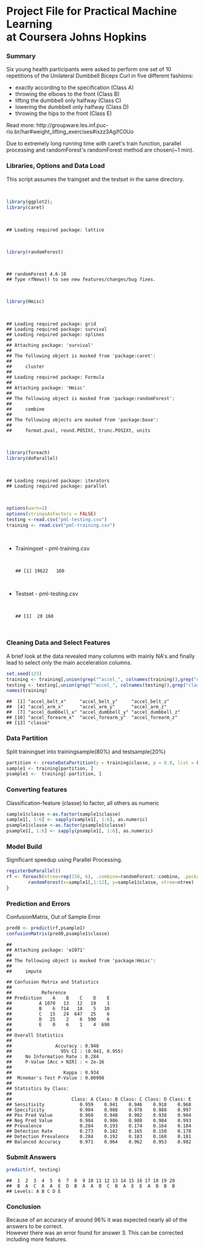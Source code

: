 Project File for Practical Machine Learning <br />at Coursera Johns Hopkins
========================================================
<h3>Summary</h3>

Six young health participants were asked to perform one set of 10 repetitions of the Unilateral Dumbbell Biceps Curl in five different fashions: 
<br />
<ul><li>exactly according to the specification (Class A)
</li><li>throwing the elbows to the front (Class B)
</li><li>lifting the dumbbell only halfway (Class C)
</li><li> lowering the dumbbell only halfway (Class D)
</li><li>throwing the hips to the front (Class E)</li></ul>
Read more: http://groupware.les.inf.puc-rio.br/har#weight_lifting_exercises#ixzz3AgifC0Uo
<br />
<p>
Due to extremely long running time with caret's train function, parallel processing
and randomForest's randomForest method are chosen(~1 min).<br /> 
</p>
<h3>Libraries, Options and Data Load</h3>
This script assumes the traingset and the testset in the same directory.
<br />
<pre>

```r
library(ggplot2);
library(caret)
```

```
## Loading required package: lattice
```

```r
library(randomForest)
```

```
## randomForest 4.6-10
## Type rfNews() to see new features/changes/bug fixes.
```

```r
library(Hmisc)
```

```
## Loading required package: grid
## Loading required package: survival
## Loading required package: splines
## 
## Attaching package: 'survival'
## 
## The following object is masked from 'package:caret':
## 
##     cluster
## 
## Loading required package: Formula
## 
## Attaching package: 'Hmisc'
## 
## The following object is masked from 'package:randomForest':
## 
##     combine
## 
## The following objects are masked from 'package:base':
## 
##     format.pval, round.POSIXt, trunc.POSIXt, units
```

```r
library(foreach)
library(doParallel)
```

```
## Loading required package: iterators
## Loading required package: parallel
```

```r
options(warn=1)
options(stringsAsFactors = FALSE)
testing <-read.csv("pml-testing.csv")
training <- read.csv("pml-training.csv")
```
</pre>
<ul>
 <li>Trainingset - pml-training.csv</li>
 <pre>

```
## [1] 19622   160
```
</pre>
 <li>Testset - pml-testing.csv</li>
<pre>

```
## [1]  20 160
```
</pre>
</ul> 
<h3>Cleaning Data and Select Features</h3>
A brief look at the data revealed many columns with mainly NA's and finally lead to select only the main acceleration columns.

```r
set.seed(123)
training <- training[,union(grep("^accel_", colnames(training)),grep("classe",colnames(training)) )] 
testing <- testing[,union(grep("^accel_", colnames(testing)),grep("classe",colnames(testing)) )] 
names(training)
```

```
##  [1] "accel_belt_x"     "accel_belt_y"     "accel_belt_z"    
##  [4] "accel_arm_x"      "accel_arm_y"      "accel_arm_z"     
##  [7] "accel_dumbbell_x" "accel_dumbbell_y" "accel_dumbbell_z"
## [10] "accel_forearm_x"  "accel_forearm_y"  "accel_forearm_z" 
## [13] "classe"
```
<h3>Data Partition</h3>
Split trainingset into trainingsample(80%) and testsample(20%)

```r
partition <- createDataPartition(y = training$classe, p = 0.8, list = FALSE)
sample1 <- training[partition, ]
psample1 <-  training[-partition, ]
```
<h3>Converting features</h3>
Classification-feature (classe) to factor, all others as numeric

```r
sample1$classe <-as.factor(sample1$classe)
sample1[, 1:6] <- sapply(sample1[, 1:6], as.numeric)
psample1$classe <-as.factor(psample1$classe)
psample1[, 1:6] <- sapply(psample1[, 1:6], as.numeric)
```
<h3>Model Build</h3>
Significant speedup using Parallel Processing.

```r
registerDoParallel()
rf <- foreach(ntree=rep(150, 6), .combine=randomForest::combine, .packages='randomForest') %dopar% {
        randomForest(x=sample1[,1:12], y=sample1$classe, ntree=ntree)
}
```
<h3>Prediction and Errors </h3>
ConfusionMatrix, Out of Sample Error

```r
pred0 <- predict(rf,psample1)
confusionMatrix(pred0,psample1$classe)
```

```
## 
## Attaching package: 'e1071'
## 
## The following object is masked from 'package:Hmisc':
## 
##     impute
```

```
## Confusion Matrix and Statistics
## 
##           Reference
## Prediction    A    B    C    D    E
##          A 1070   13   12   19    1
##          B    6  714   18    5   10
##          C   15   24  647   25    6
##          D   25    2    6  590    6
##          E    0    6    1    4  698
## 
## Overall Statistics
##                                         
##                Accuracy : 0.948         
##                  95% CI : (0.941, 0.955)
##     No Information Rate : 0.284         
##     P-Value [Acc > NIR] : < 2e-16       
##                                         
##                   Kappa : 0.934         
##  Mcnemar's Test P-Value : 0.00908       
## 
## Statistics by Class:
## 
##                      Class: A Class: B Class: C Class: D Class: E
## Sensitivity             0.959    0.941    0.946    0.918    0.968
## Specificity             0.984    0.988    0.978    0.988    0.997
## Pos Pred Value          0.960    0.948    0.902    0.938    0.984
## Neg Pred Value          0.984    0.986    0.988    0.984    0.993
## Prevalence              0.284    0.193    0.174    0.164    0.184
## Detection Rate          0.273    0.182    0.165    0.150    0.178
## Detection Prevalence    0.284    0.192    0.183    0.160    0.181
## Balanced Accuracy       0.971    0.964    0.962    0.953    0.982
```
<h3>Submit Answers</h3>

```r
predict(rf, testing)
```

```
##  1  2  3  4  5  6  7  8  9 10 11 12 13 14 15 16 17 18 19 20 
##  B  A  C  A  A  E  D  B  A  A  B  C  B  A  E  E  A  B  B  B 
## Levels: A B C D E
```
<h3>Conclusion</h3>
Because of an accuracy of around 96% it was expected nearly all of the answers to be correct.<br />
However there was an error found for answer 3. This can be corrected including more features.
